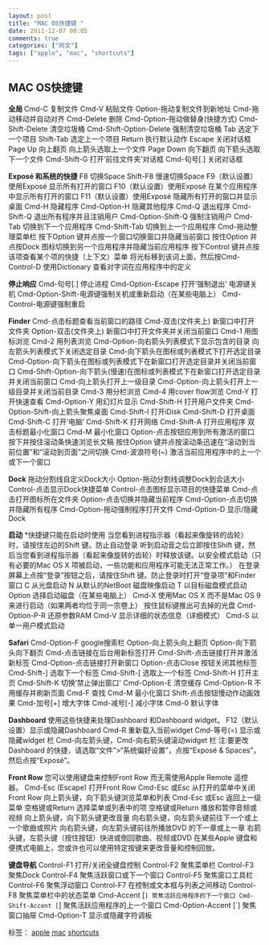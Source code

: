 ```yaml
---
layout: post
title: "MAC OS快捷键 "
date: 2011-12-07 00:05
comments: true
categories: ["网文"]
tags: ["apple", "mac", "shortcuts"]
---
```

## MAC OS快捷键 
<div>

<strong>全局</strong><strong>
</strong>Cmd-C 复制文件
Cmd-V 粘贴文件
Option-拖动复制文件到新地址
Cmd-拖动移动并自动对齐
Cmd-Delete 删除
Cmd-Option-拖动做替身(快捷方式)
Cmd-Shift-Delete 清空垃圾桶
Cmd-Shift-Option-Delete 强制清空垃圾桶
Tab 选定下一个项目
Shift-Tab 选定上一个项目
Return 执行默认动作
Escape 关闭对话框
Page Up 向上翻页
向上箭头选取上一个文件
Page Down 向下翻页
向下箭头选取下一个文件
Cmd-Shift-G 打开’前往文件夹’对话框
Cmd-句号[.] 关闭对话框

<strong>Exposé</strong><strong> </strong><strong>和系统的快捷</strong><strong></strong>
F8 切换Space
Shift-F8 慢速切换Space
F9（默认设置）使用Exposé 显示所有打开的窗口
F10（默认设置）使用Exposé 在某个应用程序中显示所有打开的窗口
F11（默认设置）使用Exposé 隐藏所有打开的窗口并显示桌面
Cmd-H 隐藏程序
Cmd-Option-H 隐藏其他程序
Cmd-Q 退出程序
Cmd-Shift-Q 退出所有程序并且注销用户
Cmd-Option-Shift-Q 强制注销用户
Cmd-Tab 切换到下一个应用程序
Cmd-Shift-Tab 切换到上一个应用程序
Cmd-拖动整理菜单栏
按下Option 键并点按一个窗口切换窗口并隐藏当前窗口
按住Option 并点按Dock 图标切换到另一个应用程序并隐藏当前应用程序
按下Control 键并点按该项查看某个项的快捷（上下文）菜单
将光标移到该词上面，然后按Cmd-Control-D 使用Dictionary 查看对字词在应用程序中的定义

<strong>停止响应</strong>
Cmd-句号[.] 停止进程
Cmd-Option-Escape 打开’强制退出’
电源键关机
Cmd-Option-Shift-电源键强制关机或重新启动（在某些电脑上）
Cmd-Control-电源键强制重启


<strong>Finder</strong>
Cmd-点击标题查看当前窗口的路径
Cmd-双击(文件夹上) 新窗口中打开文件夹
Option-双击(文件夹上) 新窗口中打开文件夹并关闭当前窗口
Cmd-1 用图标浏览
Cmd-2 用列表浏览
Cmd-Option-向右箭头列表模式下显示包含的目录
向左箭头列表模式下关闭选定目录
Cmd-向下箭头在图标或列表模式下打开选定目录
Cmd-Option-向下箭头在图标或列表模式下在新窗口打开选定目录并关闭当前窗口
Cmd-Shift-Option-向下箭头(慢速)在图标或列表模式下在新窗口打开选定目录并关闭当前窗口
Cmd-向上箭头打开上一级目录
Cmd-Option-向上箭头打开上一级目录并关闭当前目录
Cmd-3 用分栏浏览
Cmd-4 用cover flow浏览
Cmd-Y 打开快速查看
Cmd-Option-Y 用幻灯片显示
Cmd-Shift-H 打开用户文件夹
Cmd-Option-Shift-向上箭头聚焦桌面
Cmd-Shift-I 打开iDisk
Cmd-Shift-D 打开桌面
Cmd-Shift-C 打开’电脑’
Cmd-Shift-K 打开网络
Cmd-Shift-A 打开应用程序
双击标题最小化窗口
Cmd-M 最小化窗口
Option-点击按钮应用到所有激活的窗口
按下并按住滚动条快速浏览长文稿
按住Option 键并点按滚动条迅速在“滚动到当前位置”和“滚动到页面”之间切换
Cmd-波浪符号(~) 激活当前应用程序中的上一个或下一个窗口

<strong>Dock</strong>
拖动分割线自定义Dock大小
Option-拖动分割线调整Dock到合适大小
Control-点击显示Dock快捷菜单
Control-点击图标显示项目的快捷菜单
Cmd-点击打开图标所在文件夹
Option-点击切换并隐藏当前程序
Cmd-Option-点击切换并隐藏所有程序
Cmd-Option-拖动强制程序打开文件
Cmd-Option-D 显示/隐藏Dock

<strong>启动</strong>
*快捷键只能在启动时使用
当您看到进程指示器（看起来像旋转的齿轮）时，请按住左边的Shift 键。防止自动登录
听到启动音之后立即按住Shift 键，然后当您看到进程指示器（看起来像旋转的齿轮）时释放该键。以安全模式启动（只
有必要的Mac OS X 项被启动，一些功能和应用程序可能无法正常工作。）
在登录屏幕上点按“登录”按钮之后，请按住Shift 键。防止登录时打开“登录项”和Finder 窗口
C 从光盘启动
N 从默认的NetBoot 磁盘映像启动
T 以目标磁盘模式启动
Option 选择启动磁盘（在某些电脑上）
Cmd-X 使用Mac OS X 而不是Mac OS 9 来进行启动（如果两者均位于同一宗卷上）
按住鼠标键推出可去掉的光盘
Cmd-Option-P-R 还原参数RAM
Cmd-V 显示详细的状态信息（详细模式）
Cmd-S 以单一用户模式启动


<strong>Safari</strong>
Cmd-Option-F google搜索栏
Option-向上箭头向上翻页
Option-向下箭头向下翻页
Cmd-点击链接在后台用新标签打开
Cmd-Shift-点击链接打开并激活新标签
Cmd-Option-点击链接打开新窗口
Option-点击Close 按钮关闭其他标签
Cmd-Shift-] 选取下一个标签
Cmd-Shift-[ 选取上一个标签
Cmd-Shift-H 打开主页
Cmd-Shift-K 切换’禁止弹出窗口'
Cmd-Option-E 清空缓存
Cmd-Option-R 不用缓存并刷新页面
Cmd-F 查找
Cmd-M 最小化窗口
Shift-点击按钮慢动作动画效果
Cmd-加号[+] 增大字体
Cmd-减号[-] 减小字体
Cmd-0 默认字体

<strong>Dashboard</strong>
使用这些快捷来处理Dashboard 和Dashboard widget。
F12（默认设置）显示或隐藏Dashboard
Cmd-R 重新载入当前widget
Cmd-等号(=) 显示或隐藏widget 栏
Cmd-向左箭头键，Cmd-向右箭头键滚动widget 栏
注:要更改Dashboard 的快捷，请选取“文件”&gt;“系统偏好设置”，点按“Exposé &amp; Spaces”，然后点按“Exposé”。


<strong>Front</strong><strong> </strong><strong>Row</strong>
您可以使用键盘来控制Front Row 而无需使用Apple Remote 遥控器。
Cmd-Esc (Escape) 打开Front Row
Cmd-Esc 或Esc 从打开的菜单中关闭Front Row
向上箭头键，向下箭头键浏览菜单和列表
Cmd-Esc 或Esc 返回上一级菜单
空格键或Return 选择菜单或列表中的项
空格键或Return 播放和暂停音频或视频
向上箭头键，向下箭头键更改音量
向右箭头键，向左箭头键前往下一个或上一个歌曲或照片
向右箭头键，向左箭头键前往所播放DVD 的下一章或上一章
右箭头键，左箭头键（按住按钮）快进或倒回歌曲、视频或DVD
在某些Apple 键盘和便携式电脑上，您或许也可以使用特定按键来更改音量和控制回放。


<strong>键盘导航</strong>
Control-F1 打开/关闭全键盘控制
Control-F2 聚焦菜单栏
Control-F3 聚焦Dock
Control-F4 聚焦活跃窗口或下一个窗口
Control-F5 聚焦窗口工具栏
Control-F6 聚焦浮动窗口
Control-F7 在控制或文本框与列表之间移动
Control-F8 聚焦菜单栏中的状态菜单
Cmd-Accent [`] 聚焦活跃应用程序的下一个窗口
Cmd-Shift-Accent [`] 聚焦活跃应用程序的上一个窗口
Cmd-Option-Accent [`] 聚焦窗口抽屉
Cmd-Option-T 显示或隐藏字符调板

</div>
<div>标签： <a href="http://jhjguxin.hwcrazy.com/tag/apple/">apple</a> <a href="http://jhjguxin.hwcrazy.com/tag/mac/">mac</a> <a href="http://jhjguxin.hwcrazy.com/tag/shortcuts/">shortcuts</a></div>
